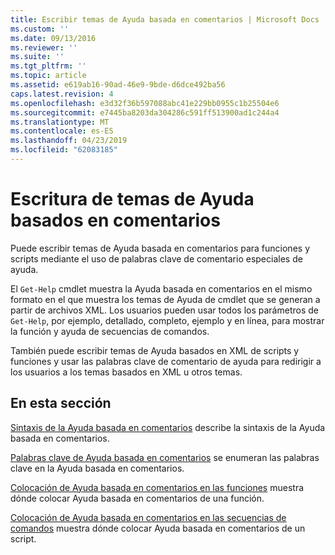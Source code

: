 ```yaml
---
title: Escribir temas de Ayuda basada en comentarios | Microsoft Docs
ms.custom: ''
ms.date: 09/13/2016
ms.reviewer: ''
ms.suite: ''
ms.tgt_pltfrm: ''
ms.topic: article
ms.assetid: e619ab16-90ad-46e9-9bde-d6dce492ba56
caps.latest.revision: 4
ms.openlocfilehash: e3d32f36b597088abc41e229bb0955c1b25504e6
ms.sourcegitcommit: e7445ba8203da304286c591ff513900ad1c244a4
ms.translationtype: MT
ms.contentlocale: es-ES
ms.lasthandoff: 04/23/2019
ms.locfileid: "62083185"
---
```

# <a name="writing-comment-based-help-topics"></a>Escritura de temas de Ayuda basados en comentarios

Puede escribir temas de Ayuda basada en comentarios para funciones y scripts mediante el uso de palabras clave de comentario especiales de ayuda.

 El `Get-Help` cmdlet muestra la Ayuda basada en comentarios en el mismo formato en el que muestra los temas de Ayuda de cmdlet que se generan a partir de archivos XML. Los usuarios pueden usar todos los parámetros de `Get-Help`, por ejemplo, detallado, completo, ejemplo y en línea, para mostrar la función y ayuda de secuencias de comandos.

 También puede escribir temas de Ayuda basados en XML de scripts y funciones y usar las palabras clave de comentario de ayuda para redirigir a los usuarios a los temas basados en XML u otros temas.

## <a name="in-this-section"></a>En esta sección

 [Sintaxis de la Ayuda basada en comentarios](./syntax-of-comment-based-help.md) describe la sintaxis de la Ayuda basada en comentarios.

 [Palabras clave de Ayuda basada en comentarios](./comment-based-help-keywords.md) se enumeran las palabras clave en la Ayuda basada en comentarios.

 [Colocación de Ayuda basada en comentarios en las funciones](./placing-comment-based-help-in-functions.md) muestra dónde colocar Ayuda basada en comentarios de una función.

 [Colocación de Ayuda basada en comentarios en las secuencias de comandos](./placing-comment-based-help-in-scripts.md) muestra dónde colocar Ayuda basada en comentarios de un script.